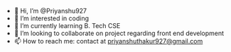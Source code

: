 - 👋 Hi, I’m @Priyanshu927
- 👀 I’m interested in coding
- 🌱 I’m currently learning B. Tech CSE
- 💞️ I’m looking to collaborate on project regarding front end development
- 📫 How to reach me: contact at priyanshuthakur927@gmail.com

<!---
Priyanshu927/Priyanshu927 is a ✨ special ✨ repository because its `README.md` (this file) appears on your GitHub profile.
You can click the Preview link to take a look at your changes.
--->
